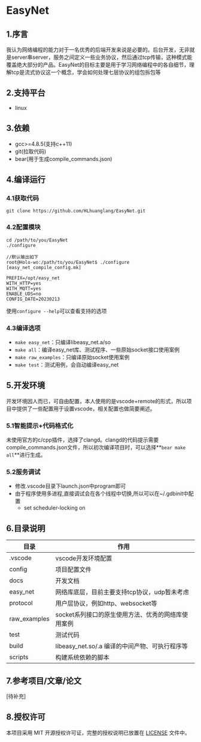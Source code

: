 # EasyNet

## 1.序言

我认为网络编程的能力对于一名优秀的后端开发来说是必要的。后台开发，无非就是server串server，服务之间定义一些业务协议，然后通过tcp传输，这种模式能覆盖绝大部分的产品。EasyNet的目标主要是用于学习网络编程中的各自细节，理解tcp是流式协议这一个概念，学会如何处理七层协议的组包拆包等

## 2.支持平台

- linux

## 3.依赖

- gcc>=4.8.5(支持c++11)
- git(拉取代码)
- bear(用于生成compile_commands.json)

## 4.编译运行

### 4.1获取代码

```
git clone https://github.com/HLhuanglang/EasyNet.git
```

### 4.2配置模块

```
cd /path/to/you/EasyNet
./configure

//默认输出如下
root@Holo-wo:/path/to/you/EasyNet$ ./configure 
[easy_net_compile_config.mk]

PREFIX=/opt/easy_net
WITH_HTTP=yes
WITH_MQTT=yes
ENABLE_UDS=no
CONFIG_DATE=20230213
```

使用`configure --help`可以查看支持的选项

### 4.3编译选项

- `make easy_net`：只编译libeasy_net.a/so
- `make all`：编译easy_net库、测试程序、一些原始socket接口使用案例
- `make raw_examples`：只编译原始socket使用案例
- `make test`：测试用例，会自动编译easy_net

## 5.开发环境

开发环境因人而已，可自由配置，本人使用的是vscode+remote的形式，所以项目中提供了一些配置用于设置vscode，相关配置也做简要阐述。

### 5.1智能提示+代码格式化

未使用官方的c/cpp插件，选择了clangd。clangd的代码提示需要compile_commands.json文件，所以初次编译项目时，可以选择**`bear make all`**进行生成。

### 5.2服务调试

- 修改.vscode目录下launch.json中program即可
- 由于程序使用多进程,直接调试会在各个线程中切换,所以可以在~/.gdbinit中配置
  - set scheduler-locking on

## 6.目录说明

| 目录         | 作用                                               |
| ------------ | -------------------------------------------------- |
| .vscode      | vscode开发环境配置                                 |
| config       | 项目配置文件                                       |
| docs         | 开发文档                                           |
| easy_net     | 网络库底层，目前主要支持tcp协议，udp暂未考虑       |
| protocol     | 用户层协议，例如http、websocket等                  |
| raw_examples | socket系列接口的原生使用方法、优秀的网络库使用案例 |
| test         | 测试代码                                           |
| build        | libeasy_net.so/.a 编译的中间产物、可执行程序等     |
| scripts      | 构建系统依赖的脚本                                 |

## 7.参考项目/文章/论文

[待补充]

## 8.授权许可
本项目采用 MIT 开源授权许可证，完整的授权说明已放置在 [LICENSE](LICENSE) 文件中。
